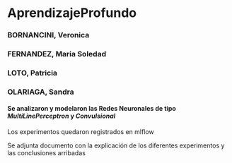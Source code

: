 # AprendizajeProfundo

### BORNANCINI, Veronica
### FERNANDEZ, Maria Soledad
### LOTO, Patricia
### OLARIAGA, Sandra


#### Se analizaron y modelaron las Redes Neuronales de tipo *MultiLinePerceptron* y *Convulsional*
Los experimentos quedaron registrados en mlflow

Se adjunta documento con la explicación de los diferentes experimentos y las conclusiones arribadas

